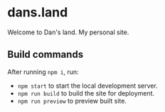 # dans.land

Welcome to Dan's land. My personal site.

## Build commands

After running `npm i`, run:

- `npm start` to start the local development server.
- `npm run build` to build the site for deployment.
- `npm run preview` to preview built site.
